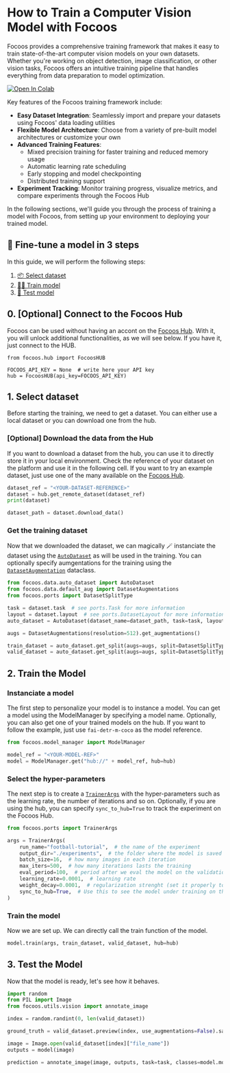 # How to Train a Computer Vision Model with Focoos

Focoos provides a comprehensive training framework that makes it easy to train state-of-the-art computer vision models on your own datasets. Whether you're working on object detection, image classification, or other vision tasks, Focoos offers an intuitive training pipeline that handles everything from data preparation to model optimization.

[![Open In Colab](https://colab.research.google.com/assets/colab-badge.svg)](https://colab.research.google.com/github/FocoosAI/focoos/blob/main/tutorials/training.ipynb)

Key features of the Focoos training framework include:

- **Easy Dataset Integration**: Seamlessly import and prepare your datasets using Focoos' data loading utilities
- **Flexible Model Architecture**: Choose from a variety of pre-built model architectures or customize your own
- **Advanced Training Features**:
    - Mixed precision training for faster training and reduced memory usage
    - Automatic learning rate scheduling
    - Early stopping and model checkpointing
    - Distributed training support
- **Experiment Tracking**: Monitor training progress, visualize metrics, and compare experiments through the Focoos Hub

In the following sections, we'll guide you through the process of training a model with Focoos, from setting up your environment to deploying your trained model.

## 🎨 Fine-tune a model in 3 steps

In this guide, we will perform the following steps:

1. [📦 Select dataset](#1-select-dataset)
2. [🏃‍♂️ Train model](#2-train-the-model)
3. [🧪 Test model](#3-test-the-model)

## 0. \[Optional\] Connect to the Focoos Hub

Focoos can be used without having an accont on the [Focoos Hub](http://app.focoos.ai). With it, you will unlock additional functionalities, as we will see below. If you have it, just connect to the HUB.
```
from focoos.hub import FocoosHUB

FOCOOS_API_KEY = None  # write here your API key
hub = FocoosHUB(api_key=FOCOOS_API_KEY)
```

## 1. Select dataset

Before starting the training, we need to get a dataset. You can either use a local dataset or you can download one from the hub.

### \[Optional\] Download the data from the Hub
If you want to download a dataset from the hub, you can use it to directly store it in your local environment.
Check the reference of your dataset on the platform and use it in the following cell. If you want to try an example dataset, just use one of the many available on the [Focoos Hub](http://app.focoos.ai).

```python
dataset_ref = "<YOUR-DATASET-REFERENCE>"
dataset = hub.get_remote_dataset(dataset_ref)
print(dataset)

dataset_path = dataset.download_data()
```

### Get the training dataset

Now that we downloaded the dataset, we can magically 🪄 instanciate the dataset using the [`AutoDataset`](/focoos/api/auto_dataset/#focoos.data.auto_dataset.AutoDataset) as will be used in the training. You can optionally specify aumgentations for the training using the [`DatasetAugmentation`](/focoos/api/auto_dataset/#focoos.data.default_aug.DatasetAugmentations) dataclass.

```python
from focoos.data.auto_dataset import AutoDataset
from focoos.data.default_aug import DatasetAugmentations
from focoos.ports import DatasetSplitType

task = dataset.task  # see ports.Task for more information
layout = dataset.layout  # see ports.DatasetLayout for more information
auto_dataset = AutoDataset(dataset_name=dataset_path, task=task, layout=layout)

augs = DatasetAugmentations(resolution=512).get_augmentations()

train_dataset = auto_dataset.get_split(augs=augs, split=DatasetSplitType.TRAIN)
valid_dataset = auto_dataset.get_split(augs=augs, split=DatasetSplitType.VAL)
```

## 2. Train the Model

### Instanciate a model
The first step to personalize your model is to instance a model. You can get a model using the ModelManager by specifying a model name. Optionally, you can also get one of your trained models on the hub. If you want to follow the example, just use `fai-detr-m-coco` as the model reference.

```python
from focoos.model_manager import ModelManager

model_ref = "<YOUR-MODEL-REF>"
model = ModelManager.get("hub://" + model_ref, hub=hub)
```

### Select the hyper-parameters
The next step is to create a [`TrainerArgs`](/focoos/api/ports/#focoos.ports.TrainerArgs) with the hyper-parameters such as the learning rate, the number of iterations and so on.
Optionally, if you are using the hub, you can specify `sync_to_hub=True` to track the experiment on the Focoos Hub.

```python
from focoos.ports import TrainerArgs

args = TrainerArgs(
    run_name="football-tutorial",  # the name of the experiment
    output_dir="./experiments",  # the folder where the model is saved
    batch_size=16,  # how many images in each iteration
    max_iters=500,  # how many iterations lasts the training
    eval_period=100,  # period after we eval the model on the validation (in iterations)
    learning_rate=0.0001,  # learning rate
    weight_decay=0.0001,  # regularization strenght (set it properly to avoid under/over fitting)
    sync_to_hub=True,  # Use this to see the model under training on the platform
)
```

### Train the model
Now we are set up. We can directly call the train function of the model.

```python
model.train(args, train_dataset, valid_dataset, hub=hub)
```


## 3. Test the Model
Now that the model is ready, let's see how it behaves.

```python
import random
from PIL import Image
from focoos.utils.vision import annotate_image

index = random.randint(0, len(valid_dataset))

ground_truth = valid_dataset.preview(index, use_augmentations=False).save("ground_truth.jpg")

image = Image.open(valid_dataset[index]["file_name"])
outputs = model(image)

prediction = annotate_image(image, outputs, task=task, classes=model.model_info.classes).save("prediction.jpg")
```
